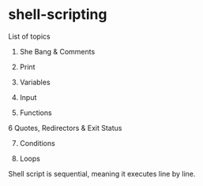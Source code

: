 # shell-scripting

List of topics

1. She Bang & Comments

2. Print

3. Variables

4. Input

5. Functions

6 Quotes, Redirectors & Exit Status

7. Conditions

8. Loops 

Shell script is sequential, meaning it executes line by line.